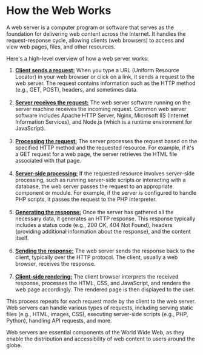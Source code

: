 

# How the Web Works

A web server is a computer program or software that serves as the foundation for delivering web content across the Internet. It handles the request-response cycle, allowing clients (web browsers) to access and view web pages, files, and other resources.

Here's a high-level overview of how a web server works:



<ol>
    <li>
        <u><b>Client sends a request:</b></u>   When you type a URL (Uniform Resource Locator) in your web browser or click on a link, it sends a request to the web server. The request contains information such as the HTTP method (e.g., GET, POST), headers, and sometimes data.
    </li>
    <br>
    <li>
        <u><b>Server receives the request:</b></u>  The web server software running on the server machine receives the incoming request. Common web server software includes Apache HTTP Server, Nginx, Microsoft IIS (Internet Information Services), and Node.js (which is a runtime environment for JavaScript).
    </li>
    <br>
    <li>
        <u><b>Processing the request:</b></u>  The server processes the request based on the specified HTTP method and the requested resource. For example, if it's a GET request for a web page, the server retrieves the HTML file associated with that page.
    </li>
    <br>
    <li>
        <u><b>Server-side processing:</b></u>  If the requested resource involves server-side processing, such as running server-side scripts or interacting with a database, the web server passes the request to an appropriate component or module. For example, if the server is configured to handle PHP scripts, it passes the request to the PHP interpreter.
    </li>
    <br>
    <li>
        <u><b>Generating the response:</b></u>  Once the server has gathered all the necessary data, it generates an HTTP response. This response typically includes a status code (e.g., 200 OK, 404 Not Found), headers (providing additional information about the response), and the content itself.
    </li>
    <br>
    <li>
        <u><b>Sending the response:</b></u>  The web server sends the response back to the client, typically over the HTTP protocol. The client, usually a web browser, receives the response.
    </li>
    <br>
    <li>
        <u><b>Client-side rendering:</b></u>  The client browser interprets the received response, processes the HTML, CSS, and JavaScript, and renders the web page accordingly. The rendered page is then displayed to the user.
    </li>
</ol>



This process repeats for each request made by the client to the web server. Web servers can handle various types of requests, including serving static files (e.g., HTML, images, CSS), executing server-side scripts (e.g., PHP, Python), handling API requests, and more.

Web servers are essential components of the World Wide Web, as they enable the distribution and accessibility of web content to users around the globe.